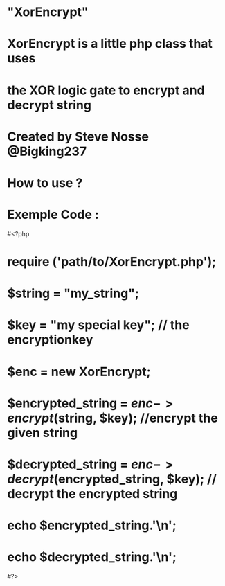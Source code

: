 # "XorEncrypt" 
# XorEncrypt is a little php class that uses
# the XOR logic gate to encrypt and decrypt string
# Created by Steve Nosse @Bigking237
# How to use ?
# Exemple Code : 

#<?php
#	require ('path/to/XorEncrypt.php');
#	$string = "my_string";
#
#	$key = "my special key"; // the encryptionkey
#
#	$enc = new XorEncrypt;
#	$encrypted_string = $enc->encrypt($string, $key); //encrypt the given string
#	$decrypted_string = $enc->decrypt($encrypted_string, $key); // decrypt the encrypted string
#
#	echo $encrypted_string.'\n';
#	echo $decrypted_string.'\n';
#?>
